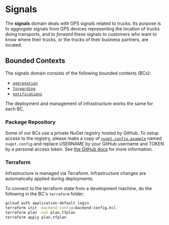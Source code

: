 # Signals

The **signals** domain deals with GPS signals related to trucks.
Its purpose is to _aggregate_ signals from GPS devices representing
the location of trucks doing transports, and to _forward_ these
signals to customers who want to know where their trucks, or the 
trucks of their business partners, are located.

## Bounded Contexts

The signals domain consists of the following bounded contexts (BCs):

- [`aggregation`](./aggregation)
- [`forwarding`](./forwarding)
- [`notifications`](./notifications)

The deployment and management of infrastructure works the same
for each BC.

### Package Repository

Some of our BCs use a private NuGet registry hosted by GitHub.
To setup access to the registry, please make a copy of [`nuget.config.example`](nuget.config.example)
named `nuget.config` and replace USERNAME by your GitHub username and
TOKEN by a personal access token. See [the GitHub docs](https://docs.github.com/en/packages/working-with-a-github-packages-registry/working-with-the-nuget-registry#authenticating-with-a-personal-access-token)
for more information.

### Terraform

Infrastructure is managed via Terraform. Infrastructure changes
are automatically applied during deployments.

To connect to the terraform state from a development machine,
do the following in the BC's `terraform` folder:

```bash
gcloud auth application-default login
terraform init -backend-config=backend-config.hcl
terraform plan -out plan.tfplan
terraform apply plan.tfplan
```